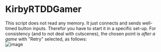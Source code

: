 # KirbyRTDDGamer
This script does not read any memory. It just connects and sends well-timed button inputs. Therefor you have to start it in a specific set-up. For consistency (and to not deal with cutscenes), the chosen point is *after a game* with "Retry" selected, as follows:  
![image](https://user-images.githubusercontent.com/35176230/221366671-83759a84-15cd-42b3-b588-e238dd040ff6.png)
